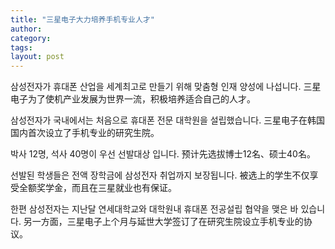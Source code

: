 ```yaml
---
title: "三星电子大力培养手机专业人才"
author:
category: 
tags: 
layout: post
---
```

삼성전자가 휴대폰 산업을 세계최고로 만들기 위해 맞춤형 인재 양성에 나섭니다.
三星电子为了使机产业发展为世界一流，积极培养适合自己的人才。

삼성전자가 국내에서는 처음으로 휴대폰 전문 대학원을 설립했습니다.
三星电子在韩国国内首次设立了手机专业的研究生院。

박사 12명, 석사 40명이 우선 선발대상 입니다.
预计先选拔博士12名、硕士40名。 

선발된 학생들은 전액 장학금에 삼성전자 취업까지 보장됩니다.
被选上的学生不仅享受全额奖学金，而且在三星就业也有保证。

한편 삼성전자는 지난달 연세대학교와 대학원내 휴대폰 전공설립 협약을 맺은 바 있습니다.
另一方面，三星电子上个月与延世大学签订了在研究生院设立手机专业的协议。

